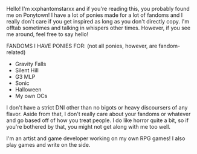 Hello! I'm xxphantomstarxx and if you're reading this, you probably found me on Ponytown!
I have a lot of ponies made for a lot of fandoms and I really don't care if you get inspired as long as you don't directly copy.
I'm offtab sometimes and talking in whispers other times. However, if you see me around, feel free to say hello!

FANDOMS I HAVE PONIES FOR: (not all ponies, however, are fandom-related)
- Gravity Falls
- Silent Hill
- G3 MLP
- Sonic
- Halloween
- My own OCs

I don't have a strict DNI other than no bigots or heavy discoursers of any flavor. Aside from that, I don't really care about your fandoms or whatever and go based off of how you treat people.
I do like horror quite a bit, so if you're bothered by that, you might not get along with me too well.

I'm an artist and game developer working on my own RPG games! I also play games and write on the side.

<!---
xxphantomstarxx/xxphantomstarxx is a ✨ special ✨ repository because its `README.md` (this file) appears on your GitHub profile.
You can click the Preview link to take a look at your changes.
--->
